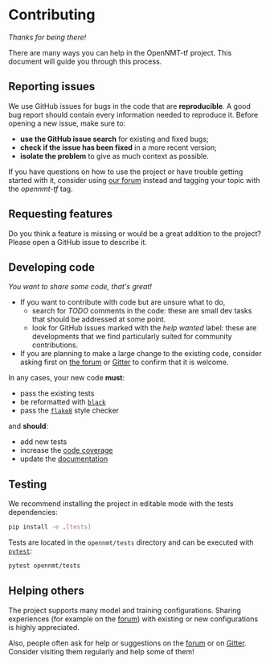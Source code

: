 # Contributing

*Thanks for being there!*

There are many ways you can help in the OpenNMT-tf project. This document will guide you through this process.

## Reporting issues

We use GitHub issues for bugs in the code that are **reproducible**. A good bug report should contain every information needed to reproduce it. Before opening a new issue, make sure to:

* **use the GitHub issue search** for existing and fixed bugs;
* **check if the issue has been fixed** in a more recent version;
* **isolate the problem** to give as much context as possible.

If you have questions on how to use the project or have trouble getting started with it, consider using [our forum](http://forum.opennmt.net/) instead and tagging your topic with the *opennmt-tf* tag.

## Requesting features

Do you think a feature is missing or would be a great addition to the project? Please open a GitHub issue to describe it.

## Developing code

*You want to share some code, that's great!*

* If you want to contribute with code but are unsure what to do,
  * search for *TODO* comments in the code: these are small dev tasks that should be addressed at some point.
  * look for GitHub issues marked with the *help wanted* label: these are developments that we find particularly suited for community contributions.
* If you are planning to make a large change to the existing code, consider asking first on [the forum](http://forum.opennmt.net/) or [Gitter](https://gitter.im/OpenNMT/OpenNMT-tf) to confirm that it is welcome.

In any cases, your new code **must**:

* pass the existing tests
* be reformatted with [`black`](https://github.com/psf/black)
* pass the [`flake8`](https://flake8.pycqa.org/en/latest/) style checker

and **should**:

* add new tests
* increase the [code coverage](https://codecov.io/gh/OpenNMT/OpenNMT-tf)
* update the [documentation](docs/README.md)

## Testing

We recommend installing the project in editable mode with the tests dependencies:

```bash
pip install -e .[tests]
```

Tests are located in the `opennmt/tests` directory and can be executed with [`pytest`](https://docs.pytest.org/en/stable/):

```bash
pytest opennmt/tests
```

## Helping others

The project supports many model and training configurations. Sharing experiences (for example on the [forum](http://forum.opennmt.net/)) with existing or new configurations is highly appreciated.

Also, people often ask for help or suggestions on the [forum](http://forum.opennmt.net/) or on [Gitter](https://gitter.im/OpenNMT/OpenNMT-tf). Consider visiting them regularly and help some of them!
